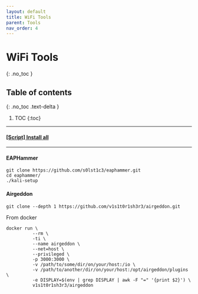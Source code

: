 ```yaml
---
layout: default
title: WiFi Tools
parent: Tools
nav_order: 4
---
```


# WiFi Tools
{: .no_toc }

## Table of contents
{: .no_toc .text-delta }

1. TOC
{:toc}

---

#### [\[Script\] Install all](https://github.com/caioMichele/JAM_Session/tree/master/docs/Scripts/Installers)

---

#### EAPHammer
```
git clone https://github.com/s0lst1c3/eaphammer.git
cd eaphammer/
./kali-setup
```

#### Airgeddon
```
git clone --depth 1 https://github.com/v1s1t0r1sh3r3/airgeddon.git
```

From docker
```
docker run \
          --rm \
          -ti \
          --name airgeddon \
          --net=host \
          --privileged \
          -p 3000:3000 \
          -v /path/to/some/dir/on/your/host:/io \
          -v /path/to/another/dir/on/your/host:/opt/airgeddon/plugins \
          -e DISPLAY=$(env | grep DISPLAY | awk -F "=" '{print $2}') \
          v1s1t0r1sh3r3/airgeddon
```

